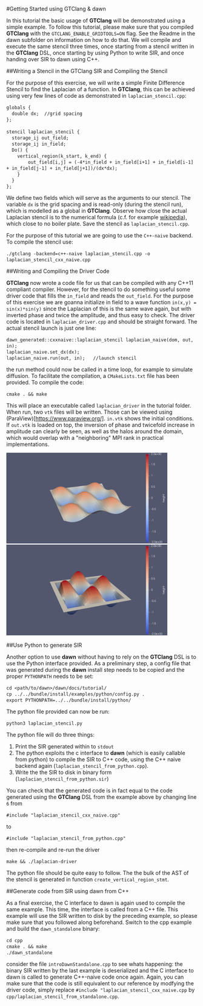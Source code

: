#Getting Started using GTClang & dawn

In this tutorial the basic usage of **GTClang** will be demonstrated using a simple example. To follow this tutorial, please make sure that you compiled **GTClang** with the `GTCLANG_ENABLE_GRIDTOOLS=ON` flag. See the Readme in the dawn subfolder on information on how to do that. We will compile and execute the same stencil three times, once starting from a stencil written in the **GTClang** DSL, once starting by using Python to write SIR, and once handing over SIR to dawn using C++. 

##Writing a Stencil in the GTClang SIR and Compiling the Stencil

For the purpose of this exercise, we will write a simple Finite Difference Stencil to find the Laplacian of a function. In **GTClang**, this can be achieved using very few lines of code as demonstrated in `laplacian_stencil.cpp`:

```
globals {
  double dx;  //grid spacing
};

stencil laplacian_stencil {
  storage_ij out_field;
  storage_ij in_field;
  Do() {
    vertical_region(k_start, k_end) {
	    out_field[i,j] = (-4*in_field + in_field[i+1] + in_field[i-1] + in_field[j-1] + in_field[j+1])/(dx*dx);
    }
  }
};
```

We define two fields which will serve as the arguments to our stencil. The variable `dx` is the grid spacing and is read-only (during the stencil run), which is modelled as a global in **GTClang**. Observe how close the actual Laplacian stencil is to the numerical formula (c.f. for example [wikipedia](https://en.wikipedia.org/wiki/Finite_difference#Finite_difference_in_several_variables)), which close to no boiler plate. Save the stencil as `laplacian_stencil.cpp`.

For the purpose of this tutorial we are going to use the `C++-naive` backend. To compile the stencil use:
```
./gtclang -backend=c++-naive laplacian_stencil.cpp -o laplacian_stencil_cxx_naive.cpp
```

##Writing and Compiling the Driver Code

**GTClang** now wrote a code file for us that can be compiled with any C++11 compliant compiler. However, for the stencil to do something useful some driver code that fills the `in_field` and reads the `out_field`. For the purpose of this exercise we are goanna initialize in field to a wave function `in(x,y) = sin(x)*sin(y)` since the Laplacian of this is the same wave again, but with inverted phase and twice the amplitude, and thus easy to check. The driver code is located in `laplacian_driver.cpp` and should be straight forward. The actual stencil launch is just one line:

```
dawn_generated::cxxnaive::laplacian_stencil laplacian_naive(dom, out, in);
laplacian_naive.set_dx(dx);
laplacian_naive.run(out, in);   //launch stencil
```

the run method could now be called in a time loop, for example to simulate diffusion. To facilitate the compilation, a `CMakeLists.txt` file has been provided. To compile the code:

```
cmake . && make
```

This will place an executable called `laplacian_driver` in the tutorial folder. When run, two `vtk` files will be written. Those can be viewed using (ParaView)[https://www.paraview.org/]. `in.vtk` shows the initial conditions. If `out.vtk` is loaded on top, the inversion of phase and twicefold increase in amplitude can clearly be seen, as well as the halos around the domain, which would overlap with a "neighboring" MPI rank in practical implementations. 

<img src="img/in.png" width="425"/> <img src="img/out.png" width="425"/> 

##Use Python to generate SIR 

Another option to use **dawn** without having to rely on the **GTClang** DSL is to use the Python interface provided. As a preliminary step, a config file that was generated during the **dawn** install step needs to be copied and the proper `PYTHONPATH` needs to be set:

```
cd <path/to/dawn>/dawn/docs/tutorial/
cp ../../bundle/install/examples/python/config.py .
export PYTHONPATH=../../bundle/install/python/
```

The python file provided can now be run:

```
python3 laplacian_stencil.py
```

The python file will do three things:

1) Print the SIR generated within to `stdout`
2) The python exploits the c interface to **dawn** (which is easily callable from python) to compile the SIR to C++ code, using the C++ naive backend again (`laplacian_stencil_from_python.cpp`). 
3) Write the the SIR to disk in binary form (`laplacian_stencil_from_python.sir`)

You can check that the generated code is in fact equal to the code generated using the **GTClang** DSL from the example above by changing line `6` from

```
#include "laplacian_stencil_cxx_naive.cpp"
```

to 

```
#include "laplacian_stencil_from_python.cpp"
```

then re-compile and re-run the driver

```
make && ./laplacian-driver
```

The python file should be quite easy to follow. The the bulk of the AST of the stencil is generated in function `create_vertical_region_stmt`. 

##Generate code from SIR using dawn from C++

As a final exercise, the C interface to dawn is again used to compile the same example. This time, the interface is called from a C++ file. This example will use the SIR written to disk by the preceding example, so please make sure that you followed along beforehand. Switch to the cpp example and build the `dawn_standalone` binary:

```
cd cpp
cmake . && make
./dawn_standalone
```

consider the file `introDawnStandalone.cpp` to see whats happening: the binary SIR written by the last example is deserialized and the C interface to dawn is called to generate C++-naive code once again. Again, you can make sure that the code is still equivalent to our reference by modfying the driver code, simply replace `#include "laplacian_stencil_cxx_naive.cpp` by `cpp/laplacian_stencil_from_standalone.cpp`. 

